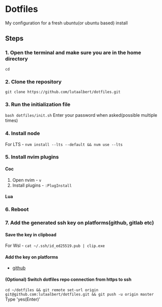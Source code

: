 # Dotfiles

My configuration for a fresh ubuntu(or ubuntu based) install

## Steps

### 1. Open the terminal and make sure you are in the home directory

`cd`

### 2. Clone the repository

`git clone https://github.com/lutaalbert/dotfiles.git`

### 3. Run the initialization file

`bash dotfiles/init.sh` Enter your password when asked(possible multiple times)

### 4. Install node

For LTS - `nvm install --lts --default && nvm use --lts`

### 5. Install nvim plugins

#### Coc

1. Open nvim - `v`
2. Install plugins - `:PlugInstall`

#### Lua

### 6. Reboot

### 7. Add the generated ssh key on platforms(github, gitlab etc)

#### Save the key in clipboad

For Wsl - `cat ~/.ssh/id_ed25519.pub | clip.exe`

#### Add the key on platforms

- [github](https://docs.github.com/en/github/authenticating-to-github/adding-a-new-ssh-key-to-your-github-account)

#### (Optional) Switch dotfiles repo connection from https to ssh

`cd ~/dotfiles && git remote set-url origin git@github.com:lutaalbert/dotfiles.git && git push -u origin master` Type 'yes(Enter)'
